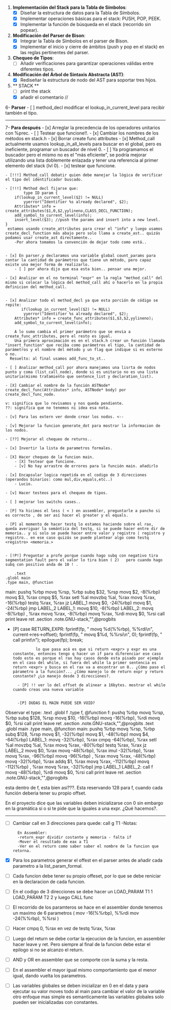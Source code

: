 
1. **Implementación del Stack para la Tabla de Símbolos**:
    - [x] Diseñar la estructura de datos para la Tabla de Símbolos.
    - [x] Implementar operaciones básicas para el stack: PUSH, POP, PEEK.
    - [x] Implementar la función de búsqueda en el stack (recorrido sin popear).

2. **Modificación del Parser de Bison**:
    - [x] Integrar la Tabla de Símbolos en el parser de Bison.
    - [x] Implementar el inicio y cierre de ámbitos (push y pop en el stack) en las reglas pertinentes del parser.

3. **Chequeo de Tipos**:
    - [ ] Añadir verificaciones para garantizar operaciones válidas entre diferentes tipos.

4. **Modificación del Árbol de Sintaxis Abstracta (AST)**:
    - [x] Rediseñar la estructura de nodo del AST para soportar tres hijos.

5. ** STACK **
    - [ ] print the stack
    - [X] añadir el comentario //
    
6- **Parser**
    - [ ] method_decl modificar el lookup_in_current_level para recibir también el tipo.

--------------------------------------------------------------------------------------

7- **Para después**
    - [x] Arreglar la precedencia de los operadores unitarios con %prec.
        - [ ] Testear que funcione!!.
    - [x] Cambiar los nombres de los métodos en stack.h
    - [x] Borrar create func attributes
    - [x] Method_call actualmente usamos lookup_in_all_levels para buscar en el global, pero es ineficiente, programar un buscador de nivel 0.
        - [ ] Ya programamos el buscador pero el mismo no es el "más eficiente", se podría mejorar utilizando una lista doblemente enlazada y tener una referencia al primer elemento del stack (lvl 0).
        - [x] testear que funcione.
    
    - [!!!] Method_call debatir quien debe manejar la lógica de verificar el tipo del identificador buscado. 
    
    - [!!!] Method decl fijarse que: 
            type ID param {
        if(lookup_in_current_level($2) != NULL) 
            yyerror("Identifier %s already declared", $2);
        Attributes* info = create_attributes($1,0,$2,yylineno,CLASS_DECL_FUNCTION);
        add_symbol_to_current_level(info);
        insert_level($3); //push the params and insert into a new level.
    } 
     estamos usando create_attributes para crear el "info" y luego usamos create_decl_function más abajo pero solo llama a create_ast.. quizás podamos usar create_ast directamente..
        -Por ahora tomamos la convención de dejar todo como está..


    - [x] En parser.y declaramos una variable global count_params para contar la cantidad de parámetros que tiene un método, pero capaz existe una mejor forma de realizarlo.
        - [ ] por ahora dijo que esa esta bien.. pensar una mejor.

    - [x] Analizar en el no terminal "expr" en la regla "method_call" del mismo si colocar la lógica del method_call ahí o hacerlo en la propia definicion del method_call.
    

    - [x] Analizar todo el method_decl ya que esta porción de código se repite:
           if(lookup_in_current_level($2) != NULL) 
            yyerror("Identifier %s already declared", $2);
        Attributes* info = create_func_attributes($1,$3,$2,yylineno);
        add_symbol_to_current_level(info);
        
        A lo sumo cambia el primer parámetro que se envia a create_func_attributes, pero el resto es igual.
        Una primera aproximación es en el stack.h crear un función llamada "insert_function" que reciba como parámetros el tipo, la cantidad de parámetros y el nombre del método y un flag que indique si es externo o no. 
      Resuelto: al final usamos add_func_to_st.. 

    - [ ] Analizar method_call por ahora manejamos una lisrta de nodos punto y coma (list_call_node), donde si es unitario no es una lista unitaria(mismo tratamiento que sentence_list y declaration_list).

    - [X] Cambiar el nombre de la función ASTNode* create_decl_func(Attributes* info, ASTNode* body) por create_decl_func_node.

    v: significa que lo revisamos y nos queda pendiente.
    ??: significa que no tenemos ni idea esa nota.

    - [v] Para los extern ver donde crear los nodos. <--

    - [v] Mejorar la funcion generate_dot para mostrar la informacion de los nodos.

    - [??] Mejorar el chequeo de returns..

    - [x] Invertir la lista de parametros formales.

    - [X] Hacer chequeo de la funcion main.
        - [X] Testear que funcione.
        - [v] No hay arrastre de errores para la función main. añadirlo

    - [x] Encapsular logica repetida en el codigo de 3 direcciones (operandos binarios: como mul,div,equals,etc..)
        - Lucio.

    - [v] Hacer testeos para el chequeo de tipos.

    - [ ] mejorar los switchs cases..

    - [P] Ya hicimos el less ( < ) en assembler, preguntarle a pancho si es correcto , de ser así hacer el greater y el equals.

    - [P] al momento de hacer testq lo estamos haciendo sobre el rax, queda averiguar la semántica del testq, si se puede hacer entre dir de memoria.. y si solo se puede hacer entre valor y registro | registro y registro.. en ese caso quizás se puede plantear algo como testq <registro> <memoria.>
    

    - [!P!] Preguntar a profe porque cuando hago subq con negativo tira segmentation fault pero el valor lo tira bien ( 2)   pero cuando hago subq con positivo anda de 10 ! .

        .text
    .globl main
    .type main, @function
main:
    pushq %rbp
    movq %rsp, %rbp
    subq $32, %rsp
    movq $2, -8(%rbp)
    movq $3, %rax
    cmpq $5, %rax
    setl %al
    movzbq %al, %rax
    movq %rax, -16(%rbp)
    testq %rax, %rax
    jz LABEL_1
    movq $0, -24(%rbp)
    movq $1, -24(%rbp)
    jmp LABEL_2
LABEL_1:
    movq $10, -8(%rbp)
LABEL_2:
    movq -8(%rbp) , %rax
    movq %rax, -8(%rbp)
    movq %rax, %rdi
    movq $0, %rsi
    call print
    leave
    ret
    .section .note.GNU-stack,"",@progbits

- [P]          case RETURN_EXPR:
                fprintf(fp, "    movq %d(%%rbp), %%rdi\n", current->res->offset);
                fprintf(fp, "    movq $%d, %%rsi\n", 0);
                fprintf(fp, "    call print\n");
                epilogue(fp);
                break;


                lo que pasa acá es que si return <expr> y expr es una constante, entonces tengo q hacer un if para diferenciar ese caso todo esto es porque el rax hay casos donde esta pisado por ejemplo en el caso del while, si fuera del while la primer sentencia es return <expr> y busca en el rax va a encontrar un 0.. ¿Cómo paso el párametro a la función?... ¿Cómo manejo lo de return expr y return constante? ¿Lo manejo desde 3 direcciones?.

        - [P] !! ver lo del offset de alinear a 16bytes. mostrar el while cuando creas una nueva variable


        -[P] DUDAS EL MAIN PUEDE SER VOID?



Observar el type:
    .text
    .globl f
    .type f, @function
f:
    pushq %rbp
    movq %rsp, %rbp
    subq $128, %rsp
    movq $10, -16(%rbp)
    movq -16(%rbp), %rdi
    movq $0, %rsi
    call print
    leave
    ret
    .section .note.GNU-stack,"",@progbits
    .text
    .globl main
    .type main, @function
main:
    pushq %rbp
    movq %rsp, %rbp
    subq $128, %rsp
    movq $1, -32(%rbp)
    movq $1, -48(%rbp)
    movq $4, -64(%rbp)
LABEL_1:
    movq -32(%rbp), %rax
    cmpq -64(%rbp), %rax
    setl %al
    movzbq %al, %rax
    movq %rax, -80(%rbp)
    testq %rax, %rax
    jz LABEL_2
    movq $0, %rax
    movq -48(%rbp), %rax
    imul -32(%rbp), %rax
    movq %rax, -96(%rbp)
    movq -96(%rbp) , %rax
    movq %rax, -48(%rbp)
    movq -32(%rbp), %rax
    addq $1, %rax
    movq %rax, -112(%rbp)
    movq -112(%rbp) , %rax
    movq %rax, -32(%rbp)
    jmp LABEL_1
LABEL_2:
    call f
    movq -48(%rbp), %rdi
    movq $0, %rsi
    call print
    leave
    ret
    .section .note.GNU-stack,"",@progbits


esta dentro de f, esta bien así???.
Esta reservando 128 para f, cuando cada función deberia tener su propio offset.

En el proyecto dice que las variables deben inicializarse con 0 sin embargo en la gramática si o si te pide que la iguales a una expr. ¿Qué hacemos?.

----------------------------------------------------------------------

- [ ] Cambiar call en 3 direcciones para quede:
        call g T1 
        -Notas:

        En Assembler:
        -return_expr dividir costante y memoria - falta if 
        -Mover el resultado de eax a T1
        -Ver en el return como saber saber el nombre de la funcion que retorna.

- [X] Para los parametros generar el offest en el parser antes de añadir cada parametro a la list_param_formal.

- [ ] Cada funcion debe tener su propio offeset, por lo que se debe reniciar en la declaracion de cada funcion.

- [ ] En el codigo de 3 direcciones se debe hacer un
  LOAD_PARAM T1  1
  LOAD_PARAM T2  2
  y luego CALL func 
 
- [ ] El recorrido de los paramteros se hace en el assembler donde tenemos un maximo de 6 parametros (
    mov -16(%%rbp), %%rdi
    mov -24(%%rbp), %%rsi
)

- [ ] Hacer cmpq 0, %rax en vez de testq %rax, %rax

- [ ] Luego del return se debe cortar la ejecucion de la funcion, en assembler hacer leave y ret. Pero siempre al final de la funcion debe estar el epilogo si no se alcanzo el return.

- [ ] AND y OR en assembler que se comporte con la suma y la resta.

- [ ] En el assembler el mayor igual mismo comportamiento que el menor igual, dando vuelta los parametros.

- [ ] Las variables globales se deben inicializar en 0 en el data y para ejecutar su valor moves todo al main para cambiar el valor de la variable otro enfoque mas simple es semanticamente las variables globales solo pueden ser inicializadas con constantes.
